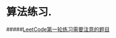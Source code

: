 算法练习.
=
#####[LeetCode第一轮练习需要注意的题目](https://github.com/zhuxiuwei/algo/blob/master/src/LeetCode/round1/Summary.md)   